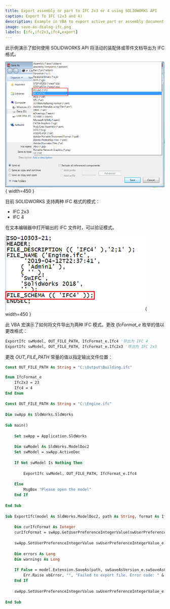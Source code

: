 ```yaml
---
title: Export assembly or part to IFC 2x3 or 4 using SOLIDWORKS API
caption: Export To IFC (2x3 and 4)
description: Example in VBA to export active part or assembly document to IFC format (2x3 or 4) using SOLIDWORKS API
image: save-as-dialog-ifc.png
labels: [ifc,ifc2x3,ifc4,export]
---
```

此示例演示了如何使用 SOLIDWORKS API 将活动的装配体或零件文档导出为 IFC 格式。

![带有 2 个 IFC 格式选项的另存为对话框](save-as-dialog-ifc.png){ width=450 }

目前 SOLIDWORKS 支持两种 IFC 格式的模式：

* IFC 2x3
* IFC 4

在文本编辑器中打开输出的 IFC 文件时，可以验证模式。

![IFC 模式](ifc-file.png){ width=450 }

此 VBA 宏演示了如何将文件导出为两种 IFC 模式。更改 *IfcFormat_e* 枚举的值以更改格式：

~~~ vb
ExportIfc swModel, OUT_FILE_PATH, IfcFormat_e.Ifc4 '导出为 IFC 4
ExportIfc swModel, OUT_FILE_PATH, IfcFormat_e.Ifc2x3 '导出为 IFC 2x3
~~~

更改 *OUT_FILE_PATH* 常量的值以指定输出文件位置：

~~~ vb
Const OUT_FILE_PATH As String = "C:\Output\Building.ifc"
~~~

~~~ vb
Enum IfcFormat_e
    Ifc2x3 = 23
    Ifc4 = 4
End Enum

Const OUT_FILE_PATH As String = "C:\Engine.ifc"

Dim swApp As SldWorks.SldWorks

Sub main()

    Set swApp = Application.SldWorks
    
    Dim swModel As SldWorks.ModelDoc2
    Set swModel = swApp.ActiveDoc
    
    If Not swModel Is Nothing Then
        
        ExportIfc swModel, OUT_FILE_PATH, IfcFormat_e.Ifc4
        
    Else
        MsgBox "Please open the model"
    End If
    
End Sub

Sub ExportIfc(model As SldWorks.ModelDoc2, path As String, format As IfcFormat_e)
    
    Dim curIfcFormat As Integer
    curIfcFormat = swApp.GetUserPreferenceIntegerValue(swUserPreferenceIntegerValue_e.swSaveIFCFormat)

    swApp.SetUserPreferenceIntegerValue swUserPreferenceIntegerValue_e.swSaveIFCFormat, format
    
    Dim errors As Long
    Dim warnings As Long
    
    If False = model.Extension.SaveAs(path, swSaveAsVersion_e.swSaveAsCurrentVersion, swSaveAsOptions_e.swSaveAsOptions_Silent, Nothing, errors, warnings) Then
        Err.Raise vbError, "", "Failed to export file. Error code: " & errors
    End If
    
    swApp.SetUserPreferenceIntegerValue swUserPreferenceIntegerValue_e.swSaveIFCFormat, curIfcFormat
        
End Sub
~~~

